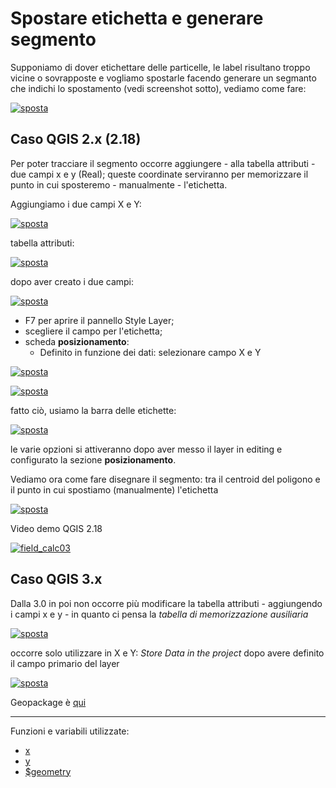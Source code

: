 # Spostare etichetta e generare segmento

Supponiamo di dover etichettare delle particelle, le label risultano troppo vicine o sovrapposte e vogliamo spostarle facendo generare un segmanto che indichi lo spostamento (vedi screenshot sotto), vediamo come fare:

[![sposta](../img/esempi/sposta_label_segmento/sposta_01.png)](../img/esempi/sposta_label_segmento/sposta_01.png)

## Caso QGIS 2.x (2.18)

Per poter tracciare il segmento occorre aggiungere - alla tabella attributi - due campi x e y (Real); queste coordinate serviranno per memorizzare il punto in cui sposteremo - manualmente - l'etichetta.

Aggiungiamo i due campi X e Y:

[![sposta](../img/esempi/sposta_label_segmento/sposta_03.png)](../img/esempi/sposta_label_segmento/sposta_03.png)

tabella attributi:

[![sposta](../img/esempi/sposta_label_segmento/sposta_04.png)](../img/esempi/sposta_label_segmento/sposta_04.png)

dopo aver creato i due campi:

[![sposta](../img/esempi/sposta_label_segmento/sposta_05.png)](../img/esempi/sposta_label_segmento/sposta_05.png)

* F7 per aprire il pannello Style Layer;
* scegliere il campo per l'etichetta;
* scheda **posizionamento**:
    * Definito in funzione dei dati: selezionare campo X e Y

[![sposta](../img/esempi/sposta_label_segmento/sposta_06.png)](../img/esempi/sposta_label_segmento/sposta_06.png)

[![sposta](../img/esempi/sposta_label_segmento/sposta_07.png)](../img/esempi/sposta_label_segmento/sposta_07.png)

fatto ciò, usiamo la barra delle etichette:

[![sposta](../img/esempi/sposta_label_segmento/sposta_08.png)](../img/esempi/sposta_label_segmento/sposta_08.png)

le varie opzioni si attiveranno dopo aver messo il layer in editing e configurato la sezione **posizionamento**.

Vediamo ora come fare disegnare il segmento: tra il centroid del poligono e il punto in cui spostiamo (manualmente) l'etichetta

[![sposta](../img/esempi/sposta_label_segmento/sposta_09.gif)](../img/esempi/sposta_label_segmento/sposta_09.gif)

Video demo QGIS 2.18

[![field_calc03](https://img.youtube.com/vi/KduHGf9wJbs/0.jpg)](https://www.youtube.com/watch?v=KduHGf9wJbs&t= "video demo QGIS 2.18")

## Caso QGIS 3.x

Dalla 3.0 in poi non occorre più modificare la tabella attributi - aggiungendo i campi x e y - in quanto ci pensa la _tabella di memorizzazione ausiliaria_

[![sposta](../img/esempi/sposta_label_segmento/tab_aux_01.png)](../img/esempi/sposta_label_segmento/tab_aux_01.png)

occorre solo utilizzare in X e Y: _Store Data in the project_ dopo avere definito il campo primario del layer

[![sposta](../img/esempi/sposta_label_segmento/sposta_10.png)](../img/esempi/sposta_label_segmento/sposta_10.png)

Geopackage è [qui](../prova_tu/dati_esempi.zip)

---

Funzioni e variabili utilizzate:

* [x](../gr_funzioni/geometria/geometria_unico.md#x_1)
* [y](../gr_funzioni/geometria/geometria_unico.md#y_1)
* [\$geometry](../gr_funzioni/geometria/geometria_unico.md#geometry)
